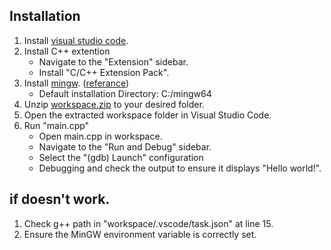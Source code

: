 ## Installation
1. Install [visual studio code](https://code.visualstudio.com/download).
2. Install C++ extention
   - Navigate to the "Extension" sidebar.
   - Install "C/C++ Extension Pack".
4. Install [mingw](https://sourceforge.net/projects/mingw/). ([referance](https://m.blog.naver.com/dorergiverny/223032334186))
   - Default installation Directory: C:/mingw64  
5. Unzip [workspace.zip](https://github.com/serafi1204/vscode-setting/blob/main/C%2B%2B/workspace.zip) to your desired folder.
6. Open the extracted workspace folder in Visual Studio Code.
7. Run "main.cpp"
    - Open main.cpp in workspace.
    - Navigate to the "Run and Debug" sidebar.
    - Select the "(gdb) Launch" configuration
    - Debugging and check the output to ensure it displays "Hello world!".

## if doesn't work.
1. Check g++ path in "workspace/.vscode/task.json" at line 15.
2. Ensure the MinGW environment variable is correctly set.

